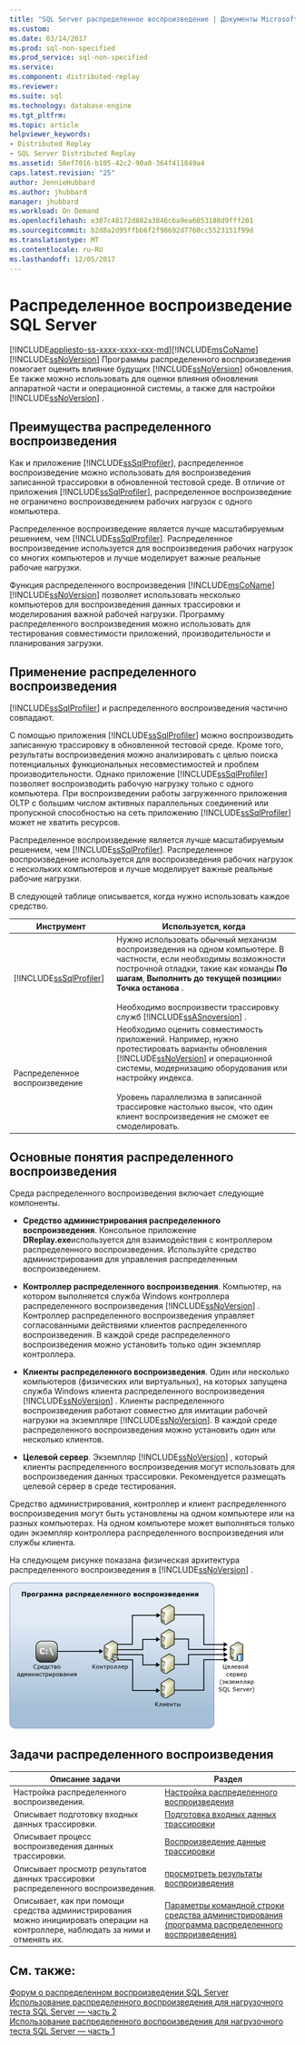 ```yaml
---
title: "SQL Server распределенное воспроизведение | Документы Microsoft"
ms.custom: 
ms.date: 03/14/2017
ms.prod: sql-non-specified
ms.prod_service: sql-non-specified
ms.service: 
ms.component: distributed-replay
ms.reviewer: 
ms.suite: sql
ms.technology: database-engine
ms.tgt_pltfrm: 
ms.topic: article
helpviewer_keywords:
- Distributed Replay
- SQL Server Distributed Replay
ms.assetid: 58ef7016-b105-42c2-90a0-364f411849a4
caps.latest.revision: "25"
author: JennieHubbard
ms.author: jhubbard
manager: jhubbard
ms.workload: On Demand
ms.openlocfilehash: e307c48172d882a3846c6a9ea6053188d9fff201
ms.sourcegitcommit: b2d8a2d95ffbb6f2f98692d7760cc5523151f99d
ms.translationtype: MT
ms.contentlocale: ru-RU
ms.lasthandoff: 12/05/2017
---
```

# <a name="sql-server-distributed-replay"></a>Распределенное воспроизведение SQL Server
[!INCLUDE[appliesto-ss-xxxx-xxxx-xxx-md](../../includes/appliesto-ss-xxxx-xxxx-xxx-md.md)][!INCLUDE[msCoName](../../includes/msconame-md.md)] [!INCLUDE[ssNoVersion](../../includes/ssnoversion-md.md)] Программы распределенного воспроизведения помогает оценить влияние будущих [!INCLUDE[ssNoVersion](../../includes/ssnoversion-md.md)] обновления. Ее также можно использовать для оценки влияния обновления аппаратной части и операционной системы, а также для настройки [!INCLUDE[ssNoVersion](../../includes/ssnoversion-md.md)] .  
  
## <a name="benefits-of-distributed-replay"></a>Преимущества распределенного воспроизведения  
 Как и приложение [!INCLUDE[ssSqlProfiler](../../includes/sssqlprofiler-md.md)], распределенное воспроизведение можно использовать для воспроизведения записанной трассировки в обновленной тестовой среде. В отличие от приложения [!INCLUDE[ssSqlProfiler](../../includes/sssqlprofiler-md.md)], распределенное воспроизведение не ограничено воспроизведением рабочих нагрузок с одного компьютера.  
  
 Распределенное воспроизведение является лучше масштабируемым решением, чем [!INCLUDE[ssSqlProfiler](../../includes/sssqlprofiler-md.md)]. Распределенное воспроизведение используется для воспроизведения рабочих нагрузок со многих компьютеров и лучше моделирует важные реальные рабочие нагрузки.  
  
 Функция распределенного воспроизведения [!INCLUDE[msCoName](../../includes/msconame-md.md)] [!INCLUDE[ssNoVersion](../../includes/ssnoversion-md.md)] позволяет использовать несколько компьютеров для воспроизведения данных трассировки и моделирования важной рабочей нагрузки. Программу распределенного воспроизведения можно использовать для тестирования совместимости приложений, производительности и планирования загрузки.  
  
## <a name="when-to-use-distributed-replay"></a>Применение распределенного воспроизведения  
 [!INCLUDE[ssSqlProfiler](../../includes/sssqlprofiler-md.md)] и распределенного воспроизведения частично совпадают.  
  
 С помощью приложения [!INCLUDE[ssSqlProfiler](../../includes/sssqlprofiler-md.md)] можно воспроизводить записанную трассировку в обновленной тестовой среде. Кроме того, результаты воспроизведения можно анализировать с целью поиска потенциальных функциональных несовместимостей и проблем производительности. Однако приложение [!INCLUDE[ssSqlProfiler](../../includes/sssqlprofiler-md.md)] позволяет воспроизводить рабочую нагрузку только с одного компьютера. При воспроизведении работы загруженного приложения OLTP с большим числом активных параллельных соединений или пропускной способностью на сеть приложению [!INCLUDE[ssSqlProfiler](../../includes/sssqlprofiler-md.md)] может не хватить ресурсов.  
  
 Распределенное воспроизведение является лучше масштабируемым решением, чем [!INCLUDE[ssSqlProfiler](../../includes/sssqlprofiler-md.md)]. Распределенное воспроизведение используется для воспроизведения рабочих нагрузок с нескольких компьютеров и лучше моделирует важные реальные рабочие нагрузки.  
  
 В следующей таблице описывается, когда нужно использовать каждое средство.  
  
|Инструмент|Используется, когда|  
|----------|---------------|  
|[!INCLUDE[ssSqlProfiler](../../includes/sssqlprofiler-md.md)]|Нужно использовать обычный механизм воспроизведения на одном компьютере. В частности, если необходимы возможности построчной отладки, такие как команды **По шагам**, **Выполнить до текущей позиции**и **Точка останова** .<br /><br /> Необходимо воспроизвести трассировку служб [!INCLUDE[ssASnoversion](../../includes/ssasnoversion-md.md)] .|  
|Распределенное воспроизведение|Необходимо оценить совместимость приложений. Например, нужно протестировать варианты обновления [!INCLUDE[ssNoVersion](../../includes/ssnoversion-md.md)] и операционной системы, модернизацию оборудования или настройку индекса.<br /><br /> Уровень параллелизма в записанной трассировке настолько высок, что один клиент воспроизведения не сможет ее смоделировать.|  
  
## <a name="distributed-replay-concepts"></a>Основные понятия распределенного воспроизведения  
 Среда распределенного воспроизведения включает следующие компоненты.  
  
-   **Средство администрирования распределенного воспроизведения**. Консольное приложение **DReplay.exe**используется для взаимодействия с контроллером распределенного воспроизведения. Используйте средство администрирования для управления распределенным воспроизведением.  
  
-   **Контроллер распределенного воспроизведения**. Компьютер, на котором выполняется служба Windows контроллера распределенного воспроизведения [!INCLUDE[ssNoVersion](../../includes/ssnoversion-md.md)] . Контроллер распределенного воспроизведения управляет согласованными действиями клиентов распределенного воспроизведения. В каждой среде распределенного воспроизведения можно установить только один экземпляр контроллера.  
  
-   **Клиенты распределенного воспроизведения**. Один или несколько компьютеров (физических или виртуальных), на которых запущена служба Windows клиента распределенного воспроизведения [!INCLUDE[ssNoVersion](../../includes/ssnoversion-md.md)] . Клиенты распределенного воспроизведения работают совместно для имитации рабочей нагрузки на экземпляре [!INCLUDE[ssNoVersion](../../includes/ssnoversion-md.md)]. В каждой среде распределенного воспроизведения можно установить один или несколько клиентов.  
  
-   **Целевой сервер**. Экземпляр [!INCLUDE[ssNoVersion](../../includes/ssnoversion-md.md)] , который клиенты распределенного воспроизведения могут использовать для воспроизведения данных трассировки. Рекомендуется размещать целевой сервер в среде тестирования.  
  
 Средство администрирования, контроллер и клиент распределенного воспроизведения могут быть установлены на одном компьютере или на разных компьютерах. На одном компьютере может выполняться только один экземпляр контроллера распределенного воспроизведения или службы клиента.  
  
 На следующем рисунке показана физическая архитектура распределенного воспроизведения в [!INCLUDE[ssNoVersion](../../includes/ssnoversion-md.md)] .  
  
 ![Распределенная архитектура воспроизведения](../../tools/distributed-replay/media/distributedreplayarch.gif "распределенная архитектура воспроизведения")  
  
## <a name="distributed-replay-tasks"></a>Задачи распределенного воспроизведения  
  
|Описание задачи|Раздел|  
|----------------------|-----------|  
|Настройка распределенного воспроизведения.|[Настройка распределенного воспроизведения](../../tools/distributed-replay/configure-distributed-replay.md)|  
|Описывает подготовку входных данных трассировки.|[Подготовка входных данных трассировки](../../tools/distributed-replay/prepare-the-input-trace-data.md)|  
|Описывает процесс воспроизведения данных трассировки.|[Воспроизведение данные трассировки](../../tools/distributed-replay/replay-trace-data.md)|  
|Описывает просмотр результатов данных трассировки распределенного воспроизведения.|[просмотреть результаты воспроизведения](../../tools/distributed-replay/review-the-replay-results.md)|  
|Описывает, как при помощи средства администрирования можно инициировать операции на контроллере, наблюдать за ними и отменять их.|[Параметры командной строки средства администрирования (программа распределенного воспроизведения)](../../tools/distributed-replay/administration-tool-command-line-options-distributed-replay-utility.md)|  
  
## <a name="see-also"></a>См. также:  
 [Форум о распределенном воспроизведении SQL Server](http://social.technet.microsoft.com/Forums/sl/sqldru/)   
 [Использование распределенного воспроизведения для нагрузочного теста SQL Server — часть 2](http://blogs.msdn.com/b/mspfe/archive/2012/11/14/using-distributed-replay-to-load-test-your-sql-server-part-2.aspx)   
 [Использование распределенного воспроизведения для нагрузочного теста SQL Server — часть 1](http://blogs.msdn.com/b/mspfe/archive/2012/11/08/using-distributed-replay-to-load-test-your-sql-server-part-1.aspx)  
  
  
